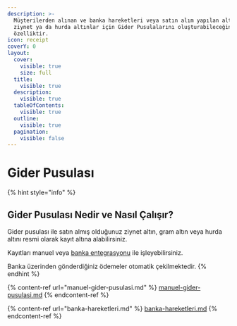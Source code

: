 ```yaml
---
description: >-
  Müşterilerden alınan ve banka hareketleri veya satın alım yapılan altın,
  ziynet ya da hurda altınlar için Gider Pusulalarını oluşturabileceğiniz bir
  özelliktir.
icon: receipt
coverY: 0
layout:
  cover:
    visible: true
    size: full
  title:
    visible: true
  description:
    visible: true
  tableOfContents:
    visible: true
  outline:
    visible: true
  pagination:
    visible: false
---
```


# Gider Pusulası

{% hint style="info" %}
## Gider Pusulası Nedir ve Nasıl Çalışır?

Gider pusulası ile satın almış olduğunuz ziynet altın, gram altın veya hurda altını resmi olarak kayıt altına alabilirsiniz.

Kayıtları manuel veya [banka entegrasyonu](https://sarraf.pro) ile işleyebilirsiniz.

Banka üzerinden gönderdiğiniz ödemeler otomatik çekilmektedir.
{% endhint %}

{% content-ref url="manuel-gider-pusulasi.md" %}
[manuel-gider-pusulasi.md](manuel-gider-pusulasi.md)
{% endcontent-ref %}

{% content-ref url="banka-hareketleri.md" %}
[banka-hareketleri.md](banka-hareketleri.md)
{% endcontent-ref %}

